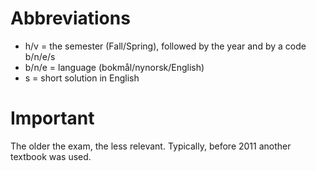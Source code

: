 # Abbreviations

- h/v = the semester (Fall/Spring), followed by the year and by a code b/n/e/s
- b/n/e = language (bokmål/nynorsk/English)
- s = short solution in English

# Important

The older the exam, the less relevant. Typically, before 2011 another textbook was used.

